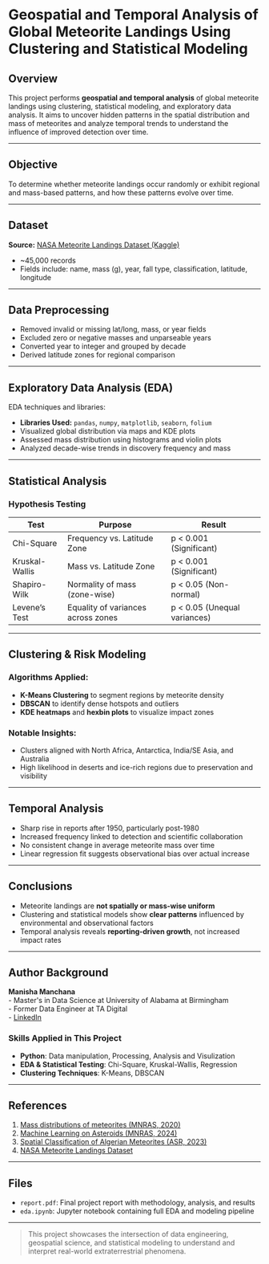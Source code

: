 # Geospatial and Temporal Analysis of Global Meteorite Landings Using Clustering and Statistical Modeling

## Overview

This project performs **geospatial and temporal analysis** of global meteorite landings using clustering, statistical modeling, and exploratory data analysis. It aims to uncover hidden patterns in the spatial distribution and mass of meteorites and analyze temporal trends to understand the influence of improved detection over time.

---

## Objective

To determine whether meteorite landings occur randomly or exhibit regional and mass-based patterns, and how these patterns evolve over time.

---

## Dataset

**Source:** [NASA Meteorite Landings Dataset (Kaggle)](https://www.kaggle.com/datasets/nasa/meteorite-landings)

- ~45,000 records
- Fields include: name, mass (g), year, fall type, classification, latitude, longitude

---

## Data Preprocessing

- Removed invalid or missing lat/long, mass, or year fields
- Excluded zero or negative masses and unparseable years
- Converted year to integer and grouped by decade
- Derived latitude zones for regional comparison

---

## Exploratory Data Analysis (EDA)

EDA techniques and libraries:
- **Libraries Used:** `pandas`, `numpy`, `matplotlib`, `seaborn`, `folium`
- Visualized global distribution via maps and KDE plots
- Assessed mass distribution using histograms and violin plots
- Analyzed decade-wise trends in discovery frequency and mass

---

## Statistical Analysis

### Hypothesis Testing

| Test              | Purpose                                | Result               |
|-------------------|----------------------------------------|----------------------|
| Chi-Square        | Frequency vs. Latitude Zone            | p < 0.001 (Significant) |
| Kruskal-Wallis    | Mass vs. Latitude Zone                 | p < 0.001 (Significant) |
| Shapiro-Wilk      | Normality of mass (zone-wise)          | p < 0.05 (Non-normal) |
| Levene’s Test     | Equality of variances across zones     | p < 0.05 (Unequal variances) |

---

## Clustering & Risk Modeling

### Algorithms Applied:
- **K-Means Clustering** to segment regions by meteorite density
- **DBSCAN** to identify dense hotspots and outliers
- **KDE heatmaps** and **hexbin plots** to visualize impact zones

### Notable Insights:
- Clusters aligned with North Africa, Antarctica, India/SE Asia, and Australia
- High likelihood in deserts and ice-rich regions due to preservation and visibility

---

## Temporal Analysis

- Sharp rise in reports after 1950, particularly post-1980
- Increased frequency linked to detection and scientific collaboration
- No consistent change in average meteorite mass over time
- Linear regression fit suggests observational bias over actual increase

---

## Conclusions

- Meteorite landings are **not spatially or mass-wise uniform**
- Clustering and statistical models show **clear patterns** influenced by environmental and observational factors
- Temporal analysis reveals **reporting-driven growth**, not increased impact rates

---

## Author Background

**Manisha Manchana**  
    - Master's in Data Science at University of Alabama at Birmingham  
    - Former Data Engineer at TA Digital  
    - [LinkedIn](https://www.linkedin.com/in/manisha-manchana/)  

### Skills Applied in This Project
- **Python**: Data manipulation, Processing, Analysis and Visulization
- **EDA & Statistical Testing**: Chi-Square, Kruskal-Wallis, Regression
- **Clustering Techniques**: K-Means, DBSCAN

---

## References

1. [Mass distributions of meteorites (MNRAS, 2020)](https://doi.org/10.1093/mnras/staa521)  
2. [Machine Learning on Asteroids (MNRAS, 2024)](https://doi.org/10.1093/mnras/stae105)  
3. [Spatial Classification of Algerian Meteorites (ASR, 2023)](https://doi.org/10.1016/j.asr.2023.06.015)  
4. [NASA Meteorite Landings Dataset](https://www.kaggle.com/datasets/nasa/meteorite-landings)

---

## Files

- `report.pdf`: Final project report with methodology, analysis, and results  
- `eda.ipynb`: Jupyter notebook containing full EDA and modeling pipeline  

---

> This project showcases the intersection of data engineering, geospatial science, and statistical modeling to understand and interpret real-world extraterrestrial phenomena.
